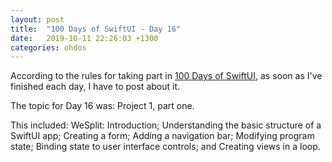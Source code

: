 ```yaml
---
layout: post
title:  "100 Days of SwiftUI - Day 16"
date:   2019-10-11 22:26:03 +1300
categories: ohdos
---
```

According to the rules for taking part in [100 Days of SwiftUI](https://www.hackingwithswift.com/100/swiftui), as soon as I've finished each day, I have to post about it.

The topic for Day 16 was: Project 1, part one.

This included: WeSplit: Introduction; Understanding the basic structure of a SwiftUI app; Creating a form; Adding a navigation bar; Modifying program state; Binding state to user interface controls; and Creating views in a loop.
